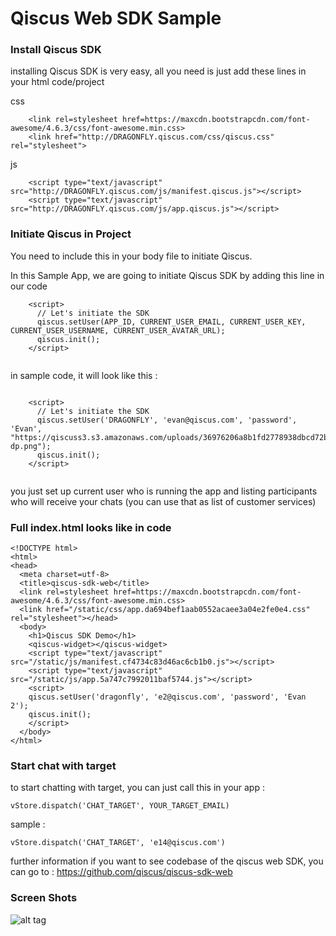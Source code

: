 # Qiscus Web SDK Sample


### Install Qiscus SDK

installing Qiscus SDK is very easy, all you need is just add these lines in your html code/project

css 

```
    <link rel=stylesheet href=https://maxcdn.bootstrapcdn.com/font-awesome/4.6.3/css/font-awesome.min.css>
    <link href="http://DRAGONFLY.qiscus.com/css/qiscus.css" rel="stylesheet">

```

js

```
    <script type="text/javascript" src="http://DRAGONFLY.qiscus.com/js/manifest.qiscus.js"></script>
    <script type="text/javascript" src="http://DRAGONFLY.qiscus.com/js/app.qiscus.js"></script>
```


### Initiate Qiscus in Project

You need to include this in your body file to initiate Qiscus.

In this Sample App, we are going to initiate Qiscus SDK by adding this line in our code 


```
    <script>
      // Let's initiate the SDK
      qiscus.setUser(APP_ID, CURRENT_USER_EMAIL, CURRENT_USER_KEY, CURRENT_USER_USERNAME, CURRENT_USER_AVATAR_URL);
      qiscus.init();
    </script>
    
```


in sample code, it will look like this : 

```

    <script>
      // Let's initiate the SDK
      qiscus.setUser('DRAGONFLY', 'evan@qiscus.com', 'password', 'Evan', "https://qiscuss3.s3.amazonaws.com/uploads/36976206a8b1fd2778938dbcd72b6624/qiscus-dp.png");
      qiscus.init();
    </script>
    
```
you just set up current user who is running the app and listing participants who will receive your chats (you can use that as list of customer services)


### Full index.html looks like in code

```
<!DOCTYPE html>
<html>
<head>
  <meta charset=utf-8>
  <title>qiscus-sdk-web</title>
  <link rel=stylesheet href=https://maxcdn.bootstrapcdn.com/font-awesome/4.6.3/css/font-awesome.min.css>
  <link href="/static/css/app.da694bef1aab0552acaee3a04e2fe0e4.css" rel="stylesheet"></head>
  <body>
    <h1>Qiscus SDK Demo</h1>
    <qiscus-widget></qiscus-widget>
    <script type="text/javascript" src="/static/js/manifest.cf4734c83d46ac6cb1b0.js"></script>
    <script type="text/javascript" src="/static/js/app.5a747c7992011baf5744.js"></script>
    <script>
    qiscus.setUser('dragonfly', 'e2@qiscus.com', 'password', 'Evan 2');
    qiscus.init();
    </script>
  </body>
</html>
```

### Start chat with target

to start chatting with target, you can just call this in your app : 

```
vStore.dispatch('CHAT_TARGET', YOUR_TARGET_EMAIL)
```

sample :

```
vStore.dispatch('CHAT_TARGET', 'e14@qiscus.com')
```

further information if you want to see codebase of the qiscus web SDK, you can go to :
https://github.com/qiscus/qiscus-sdk-web

### Screen Shots


![alt tag](https://qiscuss3.s3.amazonaws.com/example@mail.com/xxx/a9ac848ed14fc533238d8db4eaeba2a4/Screen+Shot+2016-09-13+at+2.54.35+PM.png)
